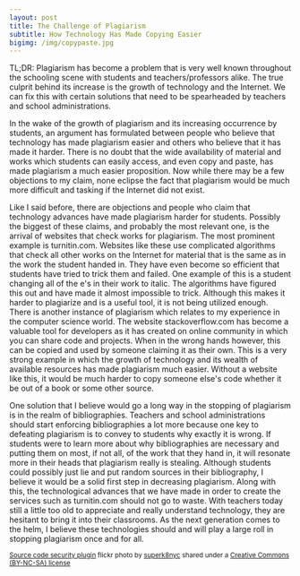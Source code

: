 ```yaml
---
layout: post
title: The Challenge of Plagiarism
subtitle: How Technology Has Made Copying Easier
bigimg: /img/copypaste.jpg
---
```


TL;DR: Plagiarism has become a problem that is very well known throughout the schooling scene with students and teachers/professors alike. The true culprit behind its increase is the growth of technology and the Internet. We can fix this with certain solutions that need to be spearheaded by teachers and school administrations.

In the wake of the growth of plagiarism and its increasing occurrence by students, an argument has formulated between people who believe that technology has made plagiarism easier and others who believe that it has made it harder. There is no doubt that the wide availability of material and works which students can easily access, and even copy and paste, has made plagiarism a much easier proposition. Now while there may be a few objections to my claim, none eclipse the fact that plagiarism would be much more difficult and tasking if the Internet did not exist.

Like I said before, there are objections and people who claim that technology advances have made plagiarism harder for students. Possibly the biggest of these claims, and probably the most relevant one, is the arrival of websites that check works for plagiarism. The most prominent example is turnitin.com. Websites like these use complicated algorithms that check all other works on the Internet for material that is the same as in the work the student handed in. They have even become so efficient that students have tried to trick them and failed. One example of this is a student changing all of the e's in their work to italic. The algorithms have figured this out and have made it almost impossible to trick. Although this makes it harder to plagiarize and is a useful tool, it is not being utilized enough. There is another instance of plagiarism which relates to my experience in the computer science world. The website stackoverflow.com has become a valuable tool for developers as it has created on online community in which you can share code and projects. When in the wrong hands however, this can be copied and used by someone claiming it as their own. This is a very strong example in which the growth of technology and its wealth of available resources has made plagiarism much easier. Without a website like this, it would be much harder to copy someone else's code whether it be out of a book or some other source.

One solution that I believe would go a long way in the stopping of plagiarism is in the realm of bibliographies. Teachers and school administrations should start enforcing bibliographies a lot more because one key to defeating plagiarism is to convey to students why exactly it is wrong. If students were to learn more about why bibliographies are necessary and putting them on most, if not all, of the work that they hand in, it will resonate more in their heads that plagiarism really is stealing. Although students could possibly just lie and put random sources in their bibliography, I believe it would be a solid first step in decreasing plagiarism. Along with this, the technological advances that we have made in order to create the services such as turnitin.com should not go to waste. With teachers today still a little too old to appreciate and really understand technology, they are hesitant to bring it into their classrooms. As the next generation comes to the helm, I believe these technologies should and will play a large roll in stopping plagiarism once and for all.

<small> <a title="ctrl c, ctrl v" href="https://flickr.com/photos/superk8/4661697632">Source code security plugin</a> flickr photo by <a href="https://flickr.com/people/superk8">superk8nyc</a> shared under a <a href="https://creativecommons.org/licenses/by-nc-sa/2.0/">Creative Commons (BY-NC-SA) license</a> </small>
